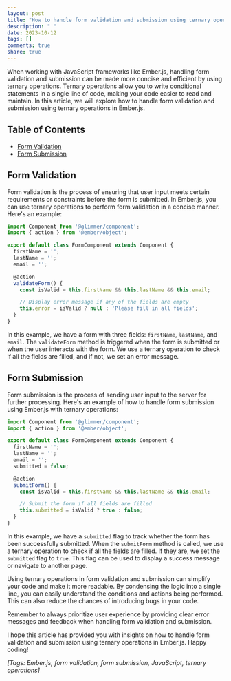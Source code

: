 ```yaml
---
layout: post
title: "How to handle form validation and submission using ternary operations in JavaScript frameworks like Ember.js?"
description: " "
date: 2023-10-12
tags: []
comments: true
share: true
---
```


When working with JavaScript frameworks like Ember.js, handling form validation and submission can be made more concise and efficient by using ternary operations. Ternary operations allow you to write conditional statements in a single line of code, making your code easier to read and maintain. In this article, we will explore how to handle form validation and submission using ternary operations in Ember.js.

## Table of Contents
- [Form Validation](#form-validation)
- [Form Submission](#form-submission)

## Form Validation
Form validation is the process of ensuring that user input meets certain requirements or constraints before the form is submitted. In Ember.js, you can use ternary operations to perform form validation in a concise manner. Here's an example:

```javascript
import Component from '@glimmer/component';
import { action } from '@ember/object';

export default class FormComponent extends Component {
  firstName = '';
  lastName = '';
  email = '';

  @action
  validateForm() {
    const isValid = this.firstName && this.lastName && this.email;

    // Display error message if any of the fields are empty
    this.error = isValid ? null : 'Please fill in all fields';
  }
}
```

In this example, we have a form with three fields: `firstName`, `lastName`, and `email`. The `validateForm` method is triggered when the form is submitted or when the user interacts with the form. We use a ternary operation to check if all the fields are filled, and if not, we set an error message.

## Form Submission
Form submission is the process of sending user input to the server for further processing. Here's an example of how to handle form submission using Ember.js with ternary operations:

```javascript
import Component from '@glimmer/component';
import { action } from '@ember/object';

export default class FormComponent extends Component {
  firstName = '';
  lastName = '';
  email = '';
  submitted = false;

  @action
  submitForm() {
    const isValid = this.firstName && this.lastName && this.email;

    // Submit the form if all fields are filled
    this.submitted = isValid ? true : false;
  }
}
```

In this example, we have a `submitted` flag to track whether the form has been successfully submitted. When the `submitForm` method is called, we use a ternary operation to check if all the fields are filled. If they are, we set the `submitted` flag to `true`. This flag can be used to display a success message or navigate to another page.

Using ternary operations in form validation and submission can simplify your code and make it more readable. By condensing the logic into a single line, you can easily understand the conditions and actions being performed. This can also reduce the chances of introducing bugs in your code.

Remember to always prioritize user experience by providing clear error messages and feedback when handling form validation and submission.

I hope this article has provided you with insights on how to handle form validation and submission using ternary operations in Ember.js. Happy coding!

_[Tags: Ember.js, form validation, form submission, JavaScript, ternary operations]_
